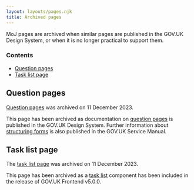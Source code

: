 ```yaml
---
layout: layouts/pages.njk
title: Archived pages
---
```


MoJ pages are archived when similar pages are published in the GOV.UK Design System, or when it is no longer practical to support them.

### Contents

- [Question pages](#question-pages)
- [Task list page](#task-list-page)

## Question pages

[Question pages](../question-pages) was archived on 11 December 2023.

This page has been archived as documentation on [question pages](https://design-system.service.gov.uk/patterns/question-pages/) is published in the GOV.UK Design System. Further information about [structuring forms](https://www.gov.uk/service-manual/design/form-structure) is also published in the GOV.UK Service Manual.

## Task list page

The [task list page](../task-list) was archived on 11 December 2023.

This page has been archived as a [task list](https://design-system.service.gov.uk/components/task-list/) component has been included in the release of GOV.UK Frontend v5.0.0.
